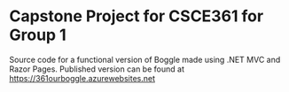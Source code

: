 # Capstone Project for CSCE361 for Group 1


Source code for a functional version of Boggle made using .NET MVC and Razor Pages.
Published version can be found at https://361ourboggle.azurewebsites.net

